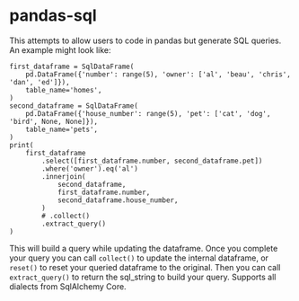 # pandas-sql

This attempts to allow users to code in pandas but generate SQL queries.  An example might look like:


    first_dataframe = SqlDataFrame(
        pd.DataFrame({'number': range(5), 'owner': ['al', 'beau', 'chris', 'dan', 'ed']}),
        table_name='homes',
    )
    second_dataframe = SqlDataFrame(
        pd.DataFrame({'house_number': range(5), 'pet': ['cat', 'dog', 'bird', None, None]}),
        table_name='pets',
    )
    print(
        first_dataframe
            .select([first_dataframe.number, second_dataframe.pet])
            .where('owner').eq('al')
            .innerjoin(
                second_dataframe,
                first_dataframe.number,
                second_dataframe.house_number,
            )
            # .collect()
            .extract_query()
    )
    
This will build a query while updating the dataframe.  Once you complete your query you can call `collect()` to update the internal dataframe, or `reset()` to reset your queried dataframe to the original.
Then you can call `extract_query()` to return the sql_string to build your query.  Supports all dialects from SqlAlchemy Core.
